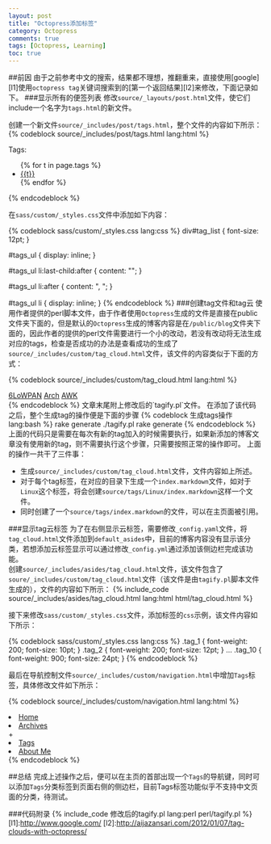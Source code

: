 ```yaml
---
layout: post
title: "Octopress添加标签"
category: Octopress
comments: true
tags: [Octopress, Learning]
toc: true
---
```


##前因
由于之前参考中文的搜索，结果都不理想，推翻重来，直接使用[google][l1]使用`octopress tag`关键词搜索到的[第一个返回结果][l2]来修改，下面记录如下。
###显示所有的便签列表
修改`source/_layouts/post.html`文件，使它们include一个名字为`tags.html`的新文件。

<!--more-->

创建一个新文件`source/_includes/post/tags.html`，整个文件的内容如下所示：  
{% codeblock  source/_includes/post/tags.html lang:html %}
<div id="tag_list">
    Tags:
    <ul id="tags_ul">
{% for t in page.tags  %}
        <li><a href="/tags/{{t}}/">{{t}}</a></li>
{% endfor %}
    </ul>
</div>
{% endcodeblock %}

在`sass/custom/_styles.css`文件中添加如下内容：   

{% codeblock sass/custom/_styles.css lang:css %}
div#tag_list {
    font-size: 12pt;
}

#tags_ul {
    display: inline;
}

#tags_ul li:last-child:after {
  content: "";
}

#tags_ul li:after {
  content: ", ";
}

#tags_ul li {
    display: inline;
}
{% endcodeblock %}
###创建tag文件和tag云
使用作者提供的perl脚本文件，由于作者使用`Octopress`生成的文件是直接在public文件夹下面的，但是默认的`Octopress`生成的博客内容是在`/public/blog`文件夹下面的，因此作者的提供的perl文件需要进行一个小的改动，若没有改动将无法生成对应的tags，检查是否成功的办法是查看成功的生成了`source/_includes/custom/tag_cloud.html`文件，该文件的内容类似于下面的方式：

{% codeblock source/_includes/custom/tag_cloud.html  lang:html %}
<div id='tag_cloud'>
<a href="/blog/tags/6LoWPAN/" title="1 entry" class="tag_1">6LoWPAN</a>
<a href="/blog/tags/Arch/" title="1 entry" class="tag_1">Arch</a>
<a href="/blog/tags/AWK/" title="1 entry" class="tag_1">AWK</a>
</div>
{% endcodeblock %}
文章末尾附上修改后的`tagify.pl`文件。
在添加了该代码之后，整个生成tag的操作便是下面的步骤
{% codeblock 生成tags操作 lang:bash %}
rake generate
./tagify.pl
rake generate
{% endcodeblock %}
上面的代码只是需要在每次有新的tag加入的时候需要执行，如果新添加的博客文章没有使用新的tag，则不需要执行这个步骤，只需要按照正常的操作即可。  
上面的操作一共干了三件事：  

* 生成`source/_includes/custom/tag_cloud.html`文件，文件内容如上所述。
* 对于每个tag标签，在对应的目录下生成一个`index.markdown`文件，如对于`Linux`这个标签，将会创建`source/tags/Linux/index.markdown`这样一个文件。
* 同时创建了一个`source/tags/index.markdown`的文件，可以在主页面被引用。

###显示tag云标签
为了在右侧显示云标签，需要修改`_config.yaml`文件，将`tag_cloud.html`文件添加到`default_asides`中，目前的博客内容没有显示该分类，若想添加云标签显示可以通过修改`_config.yml`通过添加该侧边栏完成该功能。  
创建`source/_includes/asides/tag_cloud.html`文件，该文件包含了`soure/_includes/custom/tag_cloud.html`文件（该文件是由`tagify.pl`脚本文件生成的），文件的内容如下所示：
{% include_code source/_includes/asides/tag_cloud.html lang:html html/tag_cloud.html %}

接下来修改`sass/custom/_styles.css`文件，添加标签的`css`示例，该文件内容如下所示：

{% codeblock sass/custom/_styles.css lang:css %}
.tag_1 {
    font-weight: 200;
    font-size: 10pt;
}
.tag_2 {
    font-weight: 200;
    font-size: 12pt;
}
...
.tag_10 {
    font-weight: 900;
    font-size: 24pt;
}
{% endcodeblock %}

最后在导航控制文件`source/_includes/custom/navigation.html`中增加`Tags`标签，具体修改文件如下所示：

{% codeblock source/_includes/custom/navigation.html lang:html %}
<li><a href="/">Home</a></li>
<li><a href="/blog/archives">Archives</a></li>
+<li><a href="/tags/">Tags</a></li>
<li><a href="/about/">About Me</a></li>
{% endcodeblock %}

##总结
完成上述操作之后，便可以在主页的首部出现一个`Tags`的导航键，同时可以添加`Tags`分类标签到页面右侧的侧边栏，目前Tags标签功能似乎不支持中文页面的分类，待测试。

###代码附录
{% include_code 修改后的tagify.pl lang:perl perl/tagify.pl %}
[l1]:http://www.google.com/
[l2]:http://aijazansari.com/2012/01/07/tag-clouds-with-octopress/
